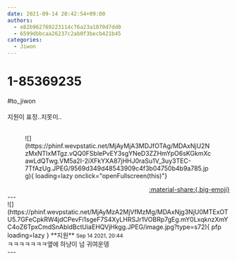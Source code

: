 ```yaml
---
date: 2021-09-14 20:42:54+09:00
authors:
  - e82b962769223114c76a23a1070d7dd0
  - 6599dbbcaa26237c2ab0f3becb421b45
categories:
  - Jiwon
---
```


# 1-85369235

<div class="post-container" markdown="1">
<div class="content-container md-sidebar__scrollwrap" markdown="1">

\#to_jiwon<br><br>지원이 표정..지못미..<br><br>
<figure markdown="1">
![](https://phinf.wevpstatic.net/MjAyMjA3MDJfOTAg/MDAxNjU2NzMxNTIxMTgz.vQQ0FSblePvEY3sgYNeD3ZZHmYpO6sKGkmXcawLdQTwg.VM5a2I-2iXFkYXA87jHHJ0raSu1V_3uy3TEC-7TfAzUg.JPEG/9569d349d48543909c4f3b04750b4b9a785.jpg){ loading=lazy onclick="openFullscreen(this)"}
</figure>


</div>
</div>

<div style="text-align: right;" markdown="1">
<a href="https://weverse.io/fromis9/fanpost/1-85369235" style="text-align: right;">:material-share:{.big-emoji}</a>
</div>
---

<div class="comments-container md-sidebar__scrollwrap" markdown="1">
<div class="comment" markdown="1">
<div class='id-container' markdown="1">
![](https://phinf.wevpstatic.net/MjAyMzA2MjVfMzMg/MDAxNjg3NjU0MTExOTU5.7GFeCpkRW4jdCPevFi1sgeF7S4XyLHRSJr1VOBRp7gEg.mY0LxqknzXmYC4oZ6TpxCmdSnAbldBctUiaEHQVjHkgg.JPEG/image.jpg?type=s72){ pfp loading=lazy }
**<span class="artist">지원</span>** <small>Sep 14 2021, 20:44</small><br>
</div>
<div class='comment-body' markdown="1">
ㅋㅋㅋㅋㅋㅋㅋ옆에 하냥이 넘 귀여운뎅
</div>
</div>
</div>
---
